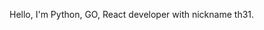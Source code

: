 Hello, I'm Python, GO, React developer with nickname th31.

<!---
thhh31/thhh31 is a ✨ special ✨ repository because its `README.md` (this file) appears on your GitHub profile.
You can click the Preview link to take a look at your changes.
--->
